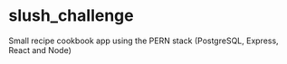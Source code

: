 # slush_challenge

Small recipe cookbook app using the PERN stack (PostgreSQL, Express, React and Node)
